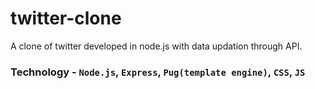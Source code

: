 # twitter-clone
A clone of twitter developed in node.js with data updation through API. 

### Technology - `Node.js`, `Express`, `Pug(template engine)`, `CSS`, `JS` 

